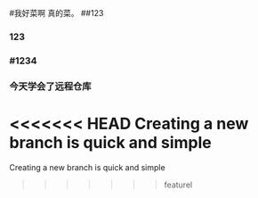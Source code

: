 #我好菜啊  真的菜。
##123
### 123
### #1234
### 今天学会了远程仓库
<<<<<<< HEAD
Creating a new branch is quick and simple
=======
Creating a new branch is quick and simple
>>>>>>> featurel
